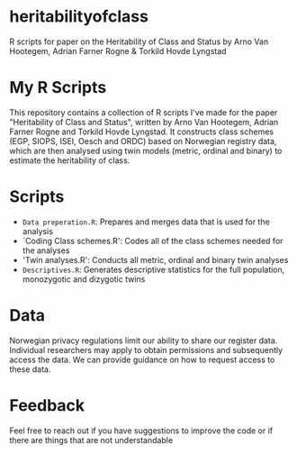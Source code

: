# heritabilityofclass
R scripts for paper on the Heritability of Class and Status by Arno Van Hootegem, Adrian Farner Rogne & Torkild Hovde Lyngstad

# My R Scripts

This repository contains a collection of R scripts I've made for the paper "Heritability of Class and Status", written by Arno Van Hootegem, Adrian Farner Rogne and Torkild Hovde Lyngstad. 
It constructs class schemes (EGP, SIOPS, ISEI, Oesch and ORDC) based on Norwegian registry data, which are then analysed using twin models (metric, ordinal and binary) to estimate the heritability of class.

# Scripts

- `Data preperation.R`: Prepares and merges data that is used for the analysis
- `Coding Class schemes.R': Codes all of the class schemes needed for the analyses
- 'Twin analyses.R': Conducts all metric, ordinal and binary twin analyses
- `Descriptives.R`: Generates descriptive statistics for the full population, monozygotic and dizygotic twins

# Data

Norwegian privacy regulations limit our ability to share our register data. 
Individual researchers may apply to obtain permissions and subsequently access the data. 
We can provide guidance on how to request access to these data. 

# Feedback

Feel free to reach out if you have suggestions to improve the code or if there are things that are not understandable
